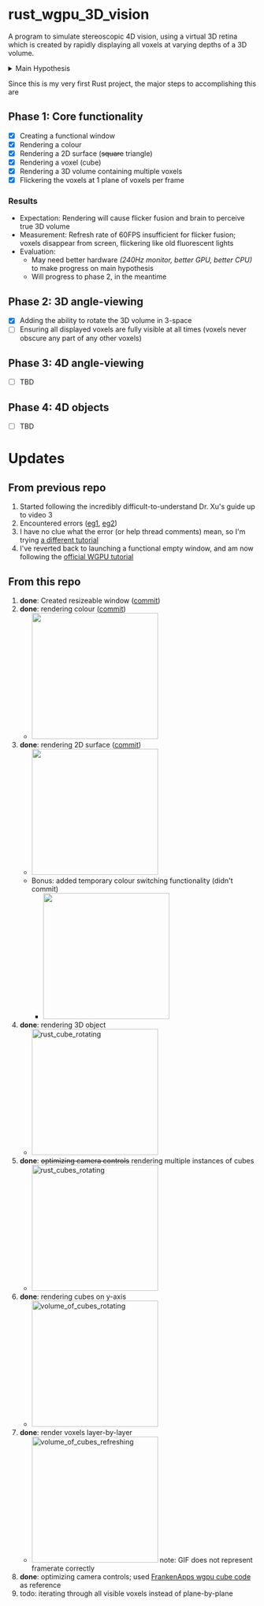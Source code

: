 # rust_wgpu_3D_vision
A program to simulate stereoscopic 4D vision, using a virtual 3D retina which is created by rapidly displaying all voxels at varying depths of a 3D volume.

<details>
<summary>Main Hypothesis</summary>

If we display a 3D object on a 2D screen by rendering multiple layers (or voxels) of its outer and internal textures (like an MRI) fast enough to refresh all voxels composing the object 10-20 times per second (aka VPS or volumes-per-second), then our brains may interpret and process this 3D voxel space as true 3D vision.

**Reasoning:** The voxels would simulate 4D photons hitting a 3D retina, and the brain should process this the same as it's already doing for the 3D photons hitting your 2D retinas as you're reading this.
  
Essentially, this is using time (via [flicker fusion](https://en.wikipedia.org/wiki/Flicker_fusion_threshold)) to extend our 2-dimensional vision into 3D.

If this works, then not only will the brain perceive true 3D volume vision, but also we can create two virtual 3D screens which display from two different 4D angles (simulating two 3D retinas, or two 4D eyes), which the brain may process into 4D binocular vision, letting us perceive 4D parallax & depth.
</details>

Since this is my very first Rust project, the major steps to accomplishing this are

## Phase 1: Core functionality
- [x] Creating a functional window
- [x] Rendering a colour
- [x] Rendering a 2D surface (~~square~~ triangle)
- [x] Rendering a voxel (cube)
- [x] Rendering a 3D volume containing multiple voxels
- [x] Flickering the voxels at 1 plane of voxels per frame

### Results
- Expectation: Rendering will cause flicker fusion and brain to perceive true 3D volume
- Measurement: Refresh rate of 60FPS insufficient for flicker fusion; voxels disappear from screen, flickering like old fluorescent lights
- Evaluation:
   - May need better hardware *(240Hz monitor, better GPU, better CPU)* to make progress on main hypothesis
   - Will progress to phase 2, in the meantime

## Phase 2: 3D angle-viewing
- [x] Adding the ability to rotate the 3D volume in 3-space
- [ ] Ensuring all displayed voxels are fully visible at all times (voxels never obscure any part of any other voxels)

## Phase 3: 4D angle-viewing
- [ ] TBD

## Phase 4: 4D objects
- [ ] TBD

# Updates

## From previous repo

1. Started following the incredibly difficult-to-understand Dr. Xu's guide up to video 3
1. Encountered errors ([eg1](https://stackoverflow.com/questions/18004993/how-to-determine-cause-of-directx-11-driver-hang), [eg2](https://www.gamedev.net/forums/topic/703795-dxr-and-device-hung-error/))
1. I have no clue what the error (or help thread comments) mean, so I'm trying [a different tutorial](https://github.com/peerhenry/rust_hello_triangle)
1. I've reverted back to launching a functional empty window, and am now following the [official WGPU tutorial](https://sotrh.github.io/learn-wgpu/beginner/tutorial1-window/#the-code)

## From this repo
1. **done**: Created resizeable window ([commit](https://github.com/SabianF/rust_wgpu_3D_vision/commit/094a5c9e4df79707d4df8df3e0bc1d2aa69d64f7))
1. **done**: rendering colour ([commit](https://github.com/SabianF/rust_wgpu_3D_vision/commit/93f3ad42ea52b5713723b7eed49beac66c95aa25))
   - <img src="https://user-images.githubusercontent.com/58588133/221382461-0ab01c86-9603-4a15-aa18-92feb14675d9.png" width="256" />
1. **done**: rendering 2D surface ([commit](https://github.com/SabianF/rust_wgpu_3D_vision/commit/ad066599d1c539dd1ce8ff6e829685ac643bc246))
   - <img src="https://user-images.githubusercontent.com/58588133/221392828-99132655-2af0-4dca-bf61-5c1958d327b7.png" width="256" />
   - Bonus: added temporary colour switching functionality (didn't commit)
      - <img src="https://user-images.githubusercontent.com/58588133/221487748-ec90ceaa-b4f1-4fe6-8f0f-eeb0a1112a4b.png" width="256" />
1. **done**: rendering 3D object
   - <img src="https://user-images.githubusercontent.com/58588133/221772063-2e042702-97d3-44c8-8037-69c75213bb1e.gif" width="256" alt="rust_cube_rotating" />
1. **done**: ~~optimizing camera controls~~ rendering multiple instances of cubes
   - <img src="https://user-images.githubusercontent.com/58588133/222606065-34011ff6-2b57-482e-a42f-a08f6f93c0b9.gif" width="256" alt="rust_cubes_rotating" />
1. **done**: rendering cubes on y-axis
   - <img src="https://user-images.githubusercontent.com/58588133/222637320-b5eb0d8c-1d07-441c-8985-70948e58d15a.gif" width="256" alt="volume_of_cubes_rotating" />
1. **done**: render voxels layer-by-layer
   - <img src="https://user-images.githubusercontent.com/58588133/222941633-0cb2f719-7e9e-4f4b-806b-17e22698331b.gif" width="256" alt="volume_of_cubes_refreshing" /> note: GIF does not represent framerate correctly
1. **done**: optimizing camera controls; used [FrankenApps wgpu cube code](https://github.com/FrankenApps/wgpu_cube) as reference
1. todo: iterating through all visible voxels instead of plane-by-plane
